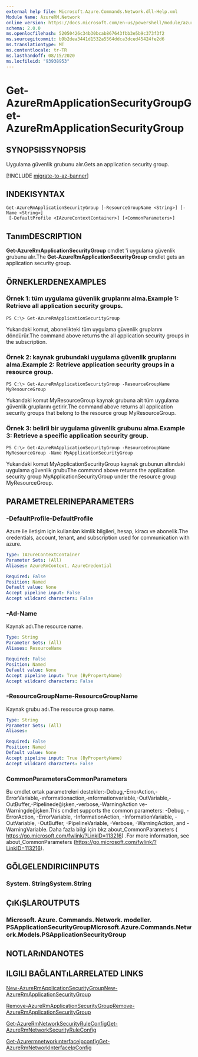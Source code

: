 ```yaml
---
external help file: Microsoft.Azure.Commands.Network.dll-Help.xml
Module Name: AzureRM.Network
online version: https://docs.microsoft.com/en-us/powershell/module/azurerm.network/get-azurermapplicationsecuritygroup
schema: 2.0.0
ms.openlocfilehash: 52050426c34b30bcab867643fbb3e5b9c373f3f2
ms.sourcegitcommit: b9b2dea3441d1532a5564ddca3dced45424fe2d6
ms.translationtype: MT
ms.contentlocale: tr-TR
ms.lasthandoff: 08/15/2020
ms.locfileid: "93938953"
---
```

# <span data-ttu-id="3797d-101">Get-AzureRmApplicationSecurityGroup</span><span class="sxs-lookup"><span data-stu-id="3797d-101">Get-AzureRmApplicationSecurityGroup</span></span>

## <span data-ttu-id="3797d-102">SYNOPSIS</span><span class="sxs-lookup"><span data-stu-id="3797d-102">SYNOPSIS</span></span>
<span data-ttu-id="3797d-103">Uygulama güvenlik grubunu alır.</span><span class="sxs-lookup"><span data-stu-id="3797d-103">Gets an application security group.</span></span>

[!INCLUDE [migrate-to-az-banner](../../includes/migrate-to-az-banner.md)]

## <span data-ttu-id="3797d-104">INDEKI</span><span class="sxs-lookup"><span data-stu-id="3797d-104">SYNTAX</span></span>

```
Get-AzureRmApplicationSecurityGroup [-ResourceGroupName <String>] [-Name <String>]
 [-DefaultProfile <IAzureContextContainer>] [<CommonParameters>]
```

## <span data-ttu-id="3797d-105">Tanım</span><span class="sxs-lookup"><span data-stu-id="3797d-105">DESCRIPTION</span></span>
<span data-ttu-id="3797d-106">**Get-AzureRmApplicationSecurityGroup** cmdlet 'i uygulama güvenlik grubunu alır.</span><span class="sxs-lookup"><span data-stu-id="3797d-106">The **Get-AzureRmApplicationSecurityGroup** cmdlet gets an application security group.</span></span>

## <span data-ttu-id="3797d-107">ÖRNEKLERDEN</span><span class="sxs-lookup"><span data-stu-id="3797d-107">EXAMPLES</span></span>

### <span data-ttu-id="3797d-108">Örnek 1: tüm uygulama güvenlik gruplarını alma.</span><span class="sxs-lookup"><span data-stu-id="3797d-108">Example 1: Retrieve all application security groups.</span></span>
```
PS C:\> Get-AzureRmApplicationSecurityGroup
```

<span data-ttu-id="3797d-109">Yukarıdaki komut, abonelikteki tüm uygulama güvenlik gruplarını döndürür.</span><span class="sxs-lookup"><span data-stu-id="3797d-109">The command above returns the all application security groups in the subscription.</span></span>

### <span data-ttu-id="3797d-110">Örnek 2: kaynak grubundaki uygulama güvenlik gruplarını alma.</span><span class="sxs-lookup"><span data-stu-id="3797d-110">Example 2: Retrieve application security groups in a resource group.</span></span>
```
PS C:\> Get-AzureRmApplicationSecurityGroup -ResourceGroupName MyResourceGroup
```

<span data-ttu-id="3797d-111">Yukarıdaki komut MyResourceGroup kaynak grubuna ait tüm uygulama güvenlik gruplarını getirir.</span><span class="sxs-lookup"><span data-stu-id="3797d-111">The command above returns all application security groups that belong to the resource group MyResourceGroup.</span></span>

### <span data-ttu-id="3797d-112">Örnek 3: belirli bir uygulama güvenlik grubunu alma.</span><span class="sxs-lookup"><span data-stu-id="3797d-112">Example 3: Retrieve a specific application security group.</span></span>
```
PS C:\> Get-AzureRmApplicationSecurityGroup -ResourceGroupName MyResourceGroup -Name MyApplicationSecurityGroup
```

<span data-ttu-id="3797d-113">Yukarıdaki komut MyApplicationSecurityGroup kaynak grubunun altındaki uygulama güvenlik grubu</span><span class="sxs-lookup"><span data-stu-id="3797d-113">The command above returns the application security group MyApplicationSecurityGroup under the resource group MyResourceGroup.</span></span>

## <span data-ttu-id="3797d-114">PARAMETRELERINE</span><span class="sxs-lookup"><span data-stu-id="3797d-114">PARAMETERS</span></span>

### <span data-ttu-id="3797d-115">-DefaultProfile</span><span class="sxs-lookup"><span data-stu-id="3797d-115">-DefaultProfile</span></span>
<span data-ttu-id="3797d-116">Azure ile iletişim için kullanılan kimlik bilgileri, hesap, kiracı ve abonelik.</span><span class="sxs-lookup"><span data-stu-id="3797d-116">The credentials, account, tenant, and subscription used for communication with azure.</span></span>

```yaml
Type: IAzureContextContainer
Parameter Sets: (All)
Aliases: AzureRmContext, AzureCredential

Required: False
Position: Named
Default value: None
Accept pipeline input: False
Accept wildcard characters: False
```

### <span data-ttu-id="3797d-117">-Ad</span><span class="sxs-lookup"><span data-stu-id="3797d-117">-Name</span></span>
<span data-ttu-id="3797d-118">Kaynak adı.</span><span class="sxs-lookup"><span data-stu-id="3797d-118">The resource name.</span></span>

```yaml
Type: String
Parameter Sets: (All)
Aliases: ResourceName

Required: False
Position: Named
Default value: None
Accept pipeline input: True (ByPropertyName)
Accept wildcard characters: False
```

### <span data-ttu-id="3797d-119">-ResourceGroupName</span><span class="sxs-lookup"><span data-stu-id="3797d-119">-ResourceGroupName</span></span>
<span data-ttu-id="3797d-120">Kaynak grubu adı.</span><span class="sxs-lookup"><span data-stu-id="3797d-120">The resource group name.</span></span>

```yaml
Type: String
Parameter Sets: (All)
Aliases: 

Required: False
Position: Named
Default value: None
Accept pipeline input: True (ByPropertyName)
Accept wildcard characters: False
```

### <span data-ttu-id="3797d-121">CommonParameters</span><span class="sxs-lookup"><span data-stu-id="3797d-121">CommonParameters</span></span>
<span data-ttu-id="3797d-122">Bu cmdlet ortak parametreleri destekler:-Debug,-ErrorAction,-ErrorVariable,-ınformationaction,-ınformationvariable,-OutVariable,-OutBuffer,-Pipelinedeğişken,-verbose,-WarningAction ve-Warningdeğişken.</span><span class="sxs-lookup"><span data-stu-id="3797d-122">This cmdlet supports the common parameters: -Debug, -ErrorAction, -ErrorVariable, -InformationAction, -InformationVariable, -OutVariable, -OutBuffer, -PipelineVariable, -Verbose, -WarningAction, and -WarningVariable.</span></span> <span data-ttu-id="3797d-123">Daha fazla bilgi için bkz about_CommonParameters ( https://go.microsoft.com/fwlink/?LinkID=113216) .</span><span class="sxs-lookup"><span data-stu-id="3797d-123">For more information, see about_CommonParameters (https://go.microsoft.com/fwlink/?LinkID=113216).</span></span>

## <span data-ttu-id="3797d-124">GÖLGELENDIRICI</span><span class="sxs-lookup"><span data-stu-id="3797d-124">INPUTS</span></span>

### <span data-ttu-id="3797d-125">System. String</span><span class="sxs-lookup"><span data-stu-id="3797d-125">System.String</span></span>

## <span data-ttu-id="3797d-126">ÇıKıŞLAR</span><span class="sxs-lookup"><span data-stu-id="3797d-126">OUTPUTS</span></span>

### <span data-ttu-id="3797d-127">Microsoft. Azure. Commands. Network. modeller. PSApplicationSecurityGroup</span><span class="sxs-lookup"><span data-stu-id="3797d-127">Microsoft.Azure.Commands.Network.Models.PSApplicationSecurityGroup</span></span>

## <span data-ttu-id="3797d-128">NOTLARıNDA</span><span class="sxs-lookup"><span data-stu-id="3797d-128">NOTES</span></span>

## <span data-ttu-id="3797d-129">ILGILI BAĞLANTıLAR</span><span class="sxs-lookup"><span data-stu-id="3797d-129">RELATED LINKS</span></span>

[<span data-ttu-id="3797d-130">New-AzureRmApplicationSecurityGroup</span><span class="sxs-lookup"><span data-stu-id="3797d-130">New-AzureRmApplicationSecurityGroup</span></span>](./New-AzureRmApplicationSecurityGroup.md)

[<span data-ttu-id="3797d-131">Remove-AzureRmApplicationSecurityGroup</span><span class="sxs-lookup"><span data-stu-id="3797d-131">Remove-AzureRmApplicationSecurityGroup</span></span>](./Remove-AzureRmApplicationSecurityGroup.md)

[<span data-ttu-id="3797d-132">Get-AzureRmNetworkSecurityRuleConfig</span><span class="sxs-lookup"><span data-stu-id="3797d-132">Get-AzureRmNetworkSecurityRuleConfig</span></span>](./Get-AzureRmNetworkSecurityRuleConfig.md)

[<span data-ttu-id="3797d-133">Get-Azurermnetworkınterfaceipconfig</span><span class="sxs-lookup"><span data-stu-id="3797d-133">Get-AzureRmNetworkInterfaceIpConfig</span></span>](./Get-AzureRmNetworkInterfaceIpConfig.md)
